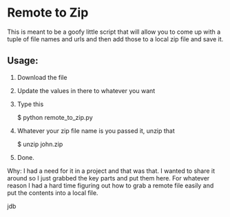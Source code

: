 Remote to Zip
=============

This is meant to be a goofy little script that will allow you to come up with a tuple of file names and urls
and then add those to a local zip file and save it.

Usage:
------
1. Download the file
2. Update the values in there to whatever you want
3. Type this

	$ python remote_to_zip.py

4. Whatever your zip file name is you passed it, unzip that

	$ unzip john.zip

5. Done.

Why:
I had a need for it in a project and that was that.  I wanted to share it around so I just grabbed the key parts and
put them here.  For whatever reason I had a hard time figuring out how to grab a remote file easily and put the contents
into a local file.


jdb
